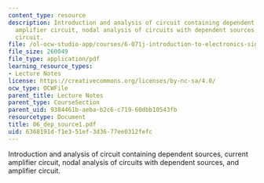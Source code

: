 ```yaml
---
content_type: resource
description: Introduction and analysis of circuit containing dependent sources, current
  amplifier circuit, nodal analysis of circuits with dependent sources, and amplifier
  circuit.
file: /ol-ocw-studio-app/courses/6-071j-introduction-to-electronics-signals-and-measurement-spring-2006/6368191df1e351ef3d3677ee0312fefc_06_dep_source1.pdf
file_size: 260049
file_type: application/pdf
learning_resource_types:
- Lecture Notes
license: https://creativecommons.org/licenses/by-nc-sa/4.0/
ocw_type: OCWFile
parent_title: Lecture Notes
parent_type: CourseSection
parent_uid: 9384461b-aeba-b2c6-c719-60dbb10543fb
resourcetype: Document
title: 06_dep_source1.pdf
uid: 6368191d-f1e3-51ef-3d36-77ee0312fefc
---
```

Introduction and analysis of circuit containing dependent sources, current amplifier circuit, nodal analysis of circuits with dependent sources, and amplifier circuit.